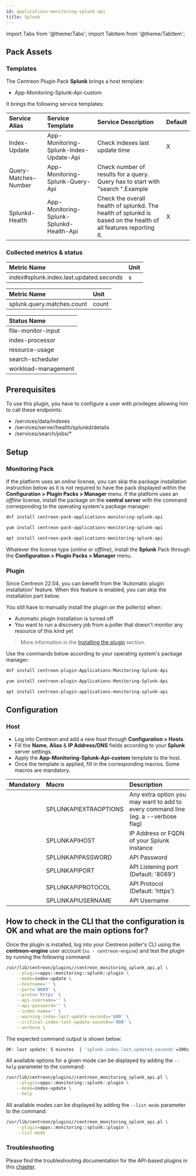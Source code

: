 ```yaml
---
id: applications-monitoring-splunk-api
title: Splunk
---
```

import Tabs from '@theme/Tabs';
import TabItem from '@theme/TabItem';


## Pack Assets

### Templates

The Centreon Plugin Pack **Splunk** brings a host template:

* App-Monitoring-Splunk-Api-custom

It brings the following service templates:

| Service Alias        | Service Template                         | Service Description                                                                                             | Default |
|:---------------------|:-----------------------------------------|:----------------------------------------------------------------------------------------------------------------|:--------|
| Index-Update         | App-Monitoring-Splunk-Index-Update-Api   | Check indexes last update time                                                                                  | X       |
| Query-Matches-Number | App-Monitoring-Splunk-Query-Api          | Check number of results for a query. Query has to start with "search ".Example                                  |         |
| Splunkd-Health       | App-Monitoring-Splunk-Splunkd-Health-Api | Check the overall health of splunkd. The health of splunkd is based on the health of all features reporting it. | X       |

### Collected metrics & status

<Tabs groupId="sync">
<TabItem value="Index-Update" label="Index-Update">

| Metric Name                               | Unit  |
|:------------------------------------------|:------|
| *index*#splunk.index.last.updated.seconds | s     |

</TabItem>
<TabItem value="Query-Matches-Number" label="Query-Matches-Number">

| Metric Name                | Unit  |
|:---------------------------|:------|
| splunk.query.matches.count | count |

</TabItem>
<TabItem value="Splunkd-Health" label="Splunkd-Health">

| Status Name         |
|:--------------------|
| file-monitor-input  |
| index-processor     |
| resource-usage      |
| search-scheduler    |
| workload-management |

</TabItem>
</Tabs>

## Prerequisites

To use this plugin, you have to configure a user with privileges allowing him to call these endpoints: 

- /services/data/indexes
- /services/server/health/splunkd/details
- /services/search/jobs/*

## Setup

### Monitoring Pack

If the platform uses an *online* license, you can skip the package installation
instruction below as it is not required to have the pack displayed within the
**Configuration > Plugin Packs > Manager** menu.
If the platform uses an *offline* license, install the package on the **central server**
with the command corresponding to the operating system's package manager:

<Tabs groupId="sync">
<TabItem value="Alma / RHEL / Oracle Linux 8" label="Alma / RHEL / Oracle Linux 8">

```bash
dnf install centreon-pack-applications-monitoring-splunk-api
```

</TabItem>
<TabItem value="CentOS 7" label="CentOS 7">

```bash
yum install centreon-pack-applications-monitoring-splunk-api
```

</TabItem>
<TabItem value="Debian 11" label="Debian 11">

```bash
apt install centreon-pack-applications-monitoring-splunk-api
```

</TabItem>
</Tabs>

Whatever the license type (*online* or *offline*), install the **Splunk** Pack through
the **Configuration > Plugin Packs > Manager** menu.

### Plugin

Since Centreon 22.04, you can benefit from the 'Automatic plugin installation' feature.
When this feature is enabled, you can skip the installation part below.

You still have to manually install the plugin on the poller(s) when:
- Automatic plugin installation is turned off
- You want to run a discovery job from a poller that doesn't monitor any resource of this kind yet

> More information in the [Installing the plugin](/docs/monitoring/pluginpacks/#installing-the-plugin) section.

Use the commands below according to your operating system's package manager:

<Tabs groupId="sync">
<TabItem value="Alma / RHEL / Oracle Linux 8" label="Alma / RHEL / Oracle Linux 8">

```bash
dnf install centreon-plugin-Applications-Monitoring-Splunk-Api
```

</TabItem>
<TabItem value="CentOS 7" label="CentOS 7">

```bash
yum install centreon-plugin-Applications-Monitoring-Splunk-Api
```

</TabItem>
<TabItem value="Debian 11" label="Debian 11">

```bash
apt install centreon-plugin-applications-monitoring-splunk-api
```

</TabItem>
</Tabs>

## Configuration

### Host

* Log into Centreon and add a new host through **Configuration > Hosts**.
* Fill the **Name**, **Alias** & **IP Address/DNS** fields according to your **Splunk** server settings.
* Apply the **App-Monitoring-Splunk-Api-custom** template to the host.
* Once the template is applied, fill in the corresponding macros. Some macros are mandatory.

| Mandatory   | Macro                 | Description                                                                            |
|:------------|:----------------------|:---------------------------------------------------------------------------------------|
|             | SPLUNKAPIEXTRAOPTIONS | Any extra option you may want to add to every command line (eg. a --verbose flag)      |
|             | SPLUNKAPIHOST         | IP Address or FQDN of your Splunk instance                                             |
|             | SPLUNKAPIPASSWORD     | API Password                                                                           |
|             | SPLUNKAPIPORT         | API Listening port (Default: '8089')                                                   |
|             | SPLUNKAPIPROTOCOL     | API Protocol (Default: 'https')                                                        |
|             | SPLUNKAPIUSERNAME     | API Username                                                                           |

## How to check in the CLI that the configuration is OK and what are the main options for?

Once the plugin is installed, log into your Centreon poller's CLI using the
**centreon-engine** user account (`su - centreon-engine`) and test the plugin by
running the following command:

```bash
/usr/lib/centreon/plugins//centreon_monitoring_splunk_api.pl \
    --plugin=apps::monitoring::splunk::plugin \
    --mode=index-update \
    --hostname='' \
    --port='8089' \
    --proto='https' \
    --api-username='' \
    --api-password='' \
    --index-name='' \
    --warning-index-last-update-seconds='600' \
    --critical-index-last-update-seconds='900' \
    --verbose \
```

The expected command output is shown below:

```bash
OK: last update: 5 minutes  | 'splunk.index.last.updated.seconds'=300s;;;0; 
```

All available options for a given mode can be displayed by adding the
`--help` parameter to the command:

```bash
/usr/lib/centreon/plugins//centreon_monitoring_splunk_api.pl \
    --plugin=apps::monitoring::splunk::plugin \
    --mode=index-update \
    --help
```

All available modes can be displayed by adding the `--list-mode` parameter to
the command:

```bash
/usr/lib/centreon/plugins//centreon_monitoring_splunk_api.pl \
    --plugin=apps::monitoring::splunk::plugin \
    --list-mode
```

### Troubleshooting

Please find the troubleshooting documentation for the API-based plugins in
this [chapter](../getting-started/how-to-guides/troubleshooting-plugins.md#http-and-api-checks).